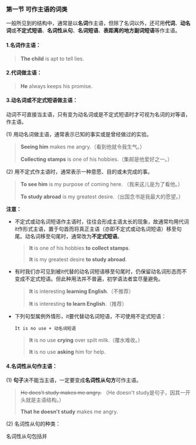 ### 第一节 可作主语的词类

一般所见到的结构中，通常是以**名词**作主语，但除了名词以外，还可用**代词**、**动名词**或**不定式短语**、**名词性从句**、**名词短语**、**表距离的地方副词短语**等作主语。 

#### 1.名词作主语：

> **The child** is apt to tell lies.

#### 2.代词做主语：

> **He** always keeps his promise.

#### 3.动名词或不定式短语做主语：

动词不可直接当主语，只有变为动名词或是不定式短语时才可视为名词的对等语，作主语。

(1) 用动名词做主语，通常表示已知的事实或是曾经做过的实验。

> **Seeing him** makes me angry.（看到他就令我生气。）
>
> **Collecting stamps** is one of his hobbies.（集邮是他爱好之一。）

(2) 用不定式作主语时，通常表示一种意愿、目的或未完成的事。

> **To see him** is my purpose of coming here. （我来这儿是为了看他。）
>
> **To study abroad** is my greatest desire.（出国念书是我最大的愿望。）

**注意：**

+ 不定式或动名词短语作主语时，往往会形成主语太长的现象，故通常均用代词it作形式主语，置于句首而将真正主语（亦即不定式或动名词短语）移至句尾。动名词移至句尾时，通常改为**不定式短语**。 

  > **It** is one of his hobbies **to collect stamps**.
  >
  > **It** is my greatest desire **to study abroad**.

+ 有时我们亦可见到被it代替的动名词短语移至句尾时，仍保留动名词形态而不变成不定式短语。但此种用法并不普遍，初学语法者宜尽量避免。

  > **It** is interesting **learning English**.（不推荐）
  >
  > **It** is interesting **to learn English**.（推荐） 

+ 下列句型属例外情形，it要代替动名词短语，不可使用不定式短语：

  `It is no use + 动名词短语`

  > **It** is no use **crying** over spilt milk.（覆水难收。）
  >
  > **It** is no use **asking** him for help.

#### 4.名词性从句作主语：

(1) **句子**决不能当主语，一定要变成**名词性从句方**可作主语。

> ~~He does't study makes me angry.~~ （He doesn't study是句子，因其一开头就是主语结构。）
>
> **That he doesn't study** makes me angry.

(2) 名词性从句的种类：

名词性从句包括并